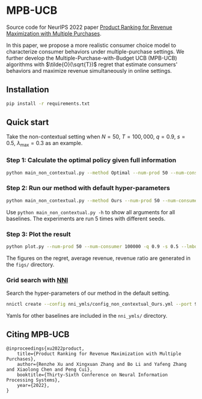 # MPB-UCB
Source code for NeurIPS 2022 paper [Product Ranking for Revenue Maximization with Multiple Purchases](https://arxiv.org/abs/2210.08268).

In this paper, we propose a more realistic consumer choice model to characterize consumer behaviors under multiple-purchase settings. We further develop the Multiple-Purchase-with-Budget UCB (MPB-UCB) algorithms with $\tilde{O}(\sqrt{T})$ regret that estimate consumers' behaviors and maximize revenue simultaneously in online settings.

## Installation
```bash
pip install -r requirements.txt
```

## Quick start
Take the non-contextual setting when $N=50$, $T=100,000$, $q=0.9$, $s=0.5$, $\lambda_{\max}=0.3$ as an example.
### Step 1: Calculate the optimal policy given full information
```bash
python main_non_contextual.py --method Optimal --num-prod 50 --num-consumer 100000 -q 0.9 -s 0.5 --lmbd-upper 0.3 --seed-parameter 666
```
### Step 2: Run our method with default hyper-parameters
```bash
python main_non_contextual.py --method Ours --num-prod 50 --num-consumer 100000 -q 0.9 -s 0.5 --lmbd-upper 0.3 --seed-parameter 666
```
Use `python main_non_contextual.py -h` to show all arguments for all baselines. The experiments are run 5 times with different seeds.

### Step 3: Plot the result
```bash
python plot.py --num-prod 50 --num-consumer 100000 -q 0.9 -s 0.5 --lmbd-upper 0.3 --seed-parameter 666
```
The figures on the regret, average revenue, revenue ratio are generated in the `figs/` directory.

### Grid search with [NNI](https://github.com/microsoft/nni)
Search the hyper-parameters of our method in the default setting.
```bash
nnictl create --config nni_ymls/config_non_contextual_Ours.yml --port 9000
```
Yamls for other baselines are included in the `nni_ymls/` directory.

## Citing MPB-UCB
```
@inproceedings{xu2022product,
    title={Product Ranking for Revenue Maximization with Multiple Purchases},
    author={Renzhe Xu and Xingxuan Zhang and Bo Li and Yafeng Zhang and Xiaolong Chen and Peng Cui},
    booktitle={Thirty-Sixth Conference on Neural Information Processing Systems},
    year={2022},
}
```
